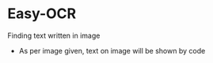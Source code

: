 # Easy-OCR
Finding text written in image

- As per image given, text on image will be shown by code
